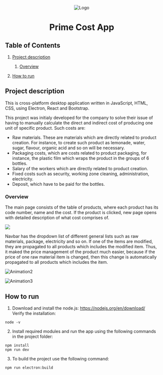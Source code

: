 
<div align="center">
  <img src="/public/icon.ico" alt="Logo" title="Logo">
</div>
<h1 align="center">Prime Cost App</h1>

## Table of Contents
1. [Project description](#project-description)
    1. [Overview](#overview)

2. [How to run](#how-to-run)


## Project description

This is cross-platform desktop application written in JavaScript, HTML, CSS, using Electron, React and Bootstrap.

This project was initialy developed for the company to solve their issue of having to manually calculate the direct and indirect cost of producing one unit of specific product. Such costs are: 
* Raw materials. These are materials which are directly related to product creation. For instance, to create such product as lemonade, water, sugar, flavour, organic acid and so on will be necessary.
* Packaging costs, which are costs related to product packaging, for instance, the plastic film which wraps the product in the groups of 6 bottles.
* Salary of the workers which are directly related to product creation.
* Fixed costs such as security, working zone cleaning, administration, electricity.
* Deposit, which have to be paid for the bottles.

### Overview

The main page consists of the table of products, where each product has its code number, name and the cost. If the product is clicked, new page opens with detailed description of what cost comprises of.

<img src="https://user-images.githubusercontent.com/31374191/164424849-c326b7ac-149b-4be7-b07b-1ca3549b4c2a.gif"/>

Navbar has the dropdown list of different general lists such as raw materials, package, electricity and so on. If one of the items are modified, they are propagated to all products which includes the modified item. Thus, it maked the price management of the product much easier, because if the price of one raw material item is changed, then this change is automatically propagated to all products which includes the item. 

![Animation2](https://user-images.githubusercontent.com/31374191/164440295-0b98c3e6-1ec6-45ca-bc3d-4bfdbf28ceff.gif)

![Animation3](https://user-images.githubusercontent.com/31374191/164442217-27dab78d-dd6c-4f11-baef-a3d248222446.gif)



## How to run

1. Download and install the node.js: https://nodejs.org/en/download/  
Verify the installation:
```
node -v
```
2. Install required modules and run the app using the following commands in the project folder: 
```
npm install
npm run dev
```
3. To build the project use the following command:
```
npm run electron:build
```
